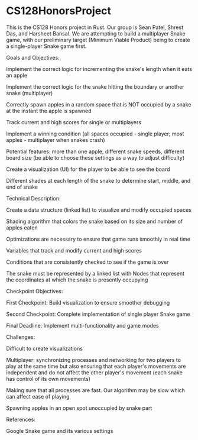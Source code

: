 # CS128HonorsProject
This is the CS128 Honors project in Rust. Our group is Sean Patel, Shrest Das, and Harsheet Bansal. We are attempting to build a multiplayer Snake game, with our preliminary target (Minimum Viable Product) being to create a single-player Snake game first.

Goals and Objectives: 

  Implement the correct logic for incrementing the snake's length when it eats an apple 
  
  Implement the correct logic for the snake hitting the boundary or another snake (multiplayer)
  
  Correctly spawn apples in a random space that is NOT occupied by a snake at the instant the apple is spawned 
  
  Track current and high scores for single or multiplayers
  
  Implement a winning condition (all spaces occupied - single player; most apples - multiplayer when snakes crash)
  
  Potential features: more than one apple, different snake speeds, different board size (be able to choose these settings as a way to adjust difficulty)
  
  Create a visualization (UI) for the player to be able to see the board
  
  Different shades at each length of the snake to determine start, middle, and end of snake
  
Technical Description:

  Create a data structure (linked list) to visualize and modify occupied spaces
  
  Shading algorithm that colors the snake based on its size and number of apples eaten
  
  Optimizations are necessary to ensure that game runs smoothly in real time
  
  Variables that track and modify current and high scores
  
  Conditions that are consistently checked to see if the game is over
  
  The snake must be represented by a linked list with Nodes that represent the coordinates at which the snake is presently occupying
  
Checkpoint Objectives:

  First Checkpoint: Build visualization to ensure smoother debugging
  
  Second Checkpoint: Complete implementation of single player Snake game
  
  Final Deadline: Implement multi-functionality and game modes
  
Challenges:

  Difficult to create visualizations
  
  Multiplayer: synchronizing processes and networking for two players to play at the same time but also ensuring that each player's movements are independent and do not affect the other player's movement (each snake has control of its own movements)
  
  Making sure that all processes are fast. Our algorithm may be slow which can affect ease of playing
  
  Spawning apples in an open spot unoccupied by snake part
  
References:

  Google Snake game and its various settings
